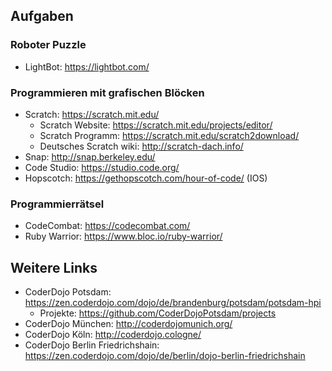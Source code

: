 ## Aufgaben

### Roboter Puzzle

* LightBot: https://lightbot.com/

### Programmieren mit grafischen Blöcken

* Scratch: https://scratch.mit.edu/
  * Scratch Website: https://scratch.mit.edu/projects/editor/
  * Scratch Programm: https://scratch.mit.edu/scratch2download/
  * Deutsches Scratch wiki: http://scratch-dach.info/
* Snap: http://snap.berkeley.edu/
* Code Studio: https://studio.code.org/
* Hopscotch: https://gethopscotch.com/hour-of-code/ (IOS)

### Programmierrätsel

* CodeCombat: https://codecombat.com/
* Ruby Warrior: https://www.bloc.io/ruby-warrior/

## Weitere Links

* CoderDojo Potsdam: https://zen.coderdojo.com/dojo/de/brandenburg/potsdam/potsdam-hpi
  * Projekte: https://github.com/CoderDojoPotsdam/projects
* CoderDojo München: http://coderdojomunich.org/
* CoderDojo Köln: http://coderdojo.cologne/
* CoderDojo Berlin Friedrichshain: https://zen.coderdojo.com/dojo/de/berlin/dojo-berlin-friedrichshain
